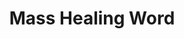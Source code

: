 ---
title: "Mass Healing Word"
index:
  - mass-healing-word
permalink: /spells/mass-healing-word/
tags:
  - Spell
  - 3rd Level
  - Evocation
available_for:
  - Cleric
level: "3rd Level"
school: "Evocation"
range: "60 ft"
comp:
  - V
cast_time: "1 Bonus Action"
description: |
  As you call out words of restoration, up to six creatures of your choice that you can see within range regain hit points equal to 1d4 + your spellcasting ability modifier. This spell has no effect on undead or constructs.

  **At higher levels.** When you cast this spell using a spell slot of 4th level or higher, the healing increases by 1d4 for each slot level above 3rd.
excerpt: "As you call out words of restoration, up to six creatures of your choice that you can see within range regain hit points equal to 1d4 + your spellcasting ability modifier."
source: "Basic Rules"
---